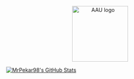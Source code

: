 <p align="center">
  <img src="https://upload.wikimedia.org/wikipedia/en/b/b9/AAU_logo_2012.png" width="150" title="AAU logo">
</p>

<!--
<a href="https://github.com/anuraghazra/github-readme-stats">
  <img align="center" alt="MrPekar98's GitHub Stats" src="https://github-readme-stats.vercel.app/api?username=MrPekar98&show_icons=true&hide_border=true&theme=dark"/>
</a>
-->

<a href="https://github.com/anuraghazra/github-readme-stats">
  <img align="center" alt="MrPekar98's GitHub Stats" src="https://github-readme-stats.vercel.app/api/top-langs/?username=MrPekar98&layout=compact&theme=dark"/>
</a>
